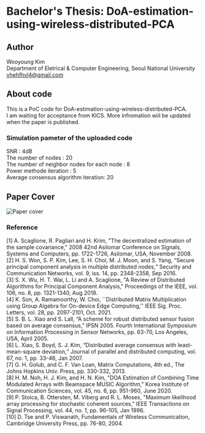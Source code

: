 # Bachelor's Thesis: DoA-estimation-using-wireless-distributed-PCA

## Author
Wooyoung Kim  
Department of Eletrical & Computer Engineering, Seoul National University  
vhehfhvl4@gmail.com

## About code
This is a PoC code for DoA-estimation-using-wireless-distributed-PCA.  
I am waiting for acceptance from KICS. More infromation wiil be updated when the paper is published.

### Simulation pameter of the uploaded code  
SNR : 4dB  
The number of nodes : 20  
The number of neighbor nodes for each node : 8  
Power methode iteration : 5  
Average consensus algorithm iteration: 20  

## Paper Cover
![Paper cover](https://user-images.githubusercontent.com/97160189/153182756-c858f0b6-ddf2-4511-9190-77958268668e.png)

### Reference
[1] A. Scaglione, R. Pagliari and H. Krim, "The decentralized estimation of the sample covariance," 2008 42nd Asilomar Conference on Signals, Systems and Computers, pp. 1722-1726,  Asilomar, USA, November 2008.  
[2]	H. S. Won, S. P. Kim, Lee, S. H. Choi, M. J. Moon, and S. Yang, “Secure principal component analysis in multiple distributed nodes,“ Security and Communication Networks, vol. 9, iss. 14, pp. 2348-2358, Sep 2016.  
[3]	S. X. Wu, H. T. Wai, L. Li and A. Scaglione, "A Review of Distributed Algorithms for Principal Component Analysis," Proceedings of the IEEE, vol. 106, no. 8, pp. 1321-1340, Aug 2018.  
[4]	K. Son, A. Ramamoorthy, W. Choi, ``Distributed Matrix Multiplication using Group Algebra for On-device Edge Computing,'' IEEE Sig. Proc. Letters, vol. 28, pp. 2097-2101, Oct. 2021.  
[5]  S. B. L. Xiao and S. Lall, “A scheme for robust distributed sensor fusion based on average consensus,” IPSN 2005. Fourth International Symposium on Information Processing in Sensor Networks, pp. 63-70, Los Angeles, USA, April 2005.  
[6]	L. Xiao, S. Boyd, S. J. Kim, “Distributed average consensus with least-mean-square deviation,“ Journal of parallel and distributed computing, vol. 67, no. 1, pp. 33-46, Jan 2007.  
[7] G. H. Golub, and C. F. Van Loan, Matrix Computations, 4th ed., The Johns Hopkins Univ. Press, pp. 330-332, 2013.  
[8]	H. M. Noh, H. J. Kim, and H. N. Kim, "DOA Estimation of Combining Time Modulated Arrays with Beamspace MUSIC Algorithm," Korea Institute of Communication Sciences, vol. 45, no. 6, pp. 951-960, June 2020.  
[9]  P. Stoica, B. Ottersten, M. Viberg and R. L. Moses, "Maximum likelihood array processing for stochastic coherent sources," IEEE Transactions on Signal Processing, vol. 44, no. 1, pp. 96-105, Jan 1996.  
[10]	D. Tse and P. Viswanath, Fundamentals of Wireless Communication, Cambridge University Press, pp. 76-80, 2004.
